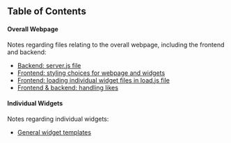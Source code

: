 ## Table of Contents

#### Overall Webpage

Notes regarding files relating to the overall webpage, including the frontend and backend:

- <a href="/docs/main/backendServer.md">Backend: server.js file</a>
- <a href="/docs/main/stylingChoices.md">Frontend: styling choices for webpage and widgets</a>
- <a href="/docs/main/loadingWidgets.md">Frontend: loading individual widget files in load.js file</a>
- <a href="/docs/main/handlingLikes.md">Frontend & backend: handling likes</a>

#### Individual Widgets

Notes regarding individual widgets:

- <a href="/docs/widgets/widgetTemplates.md">General widget templates</a>
